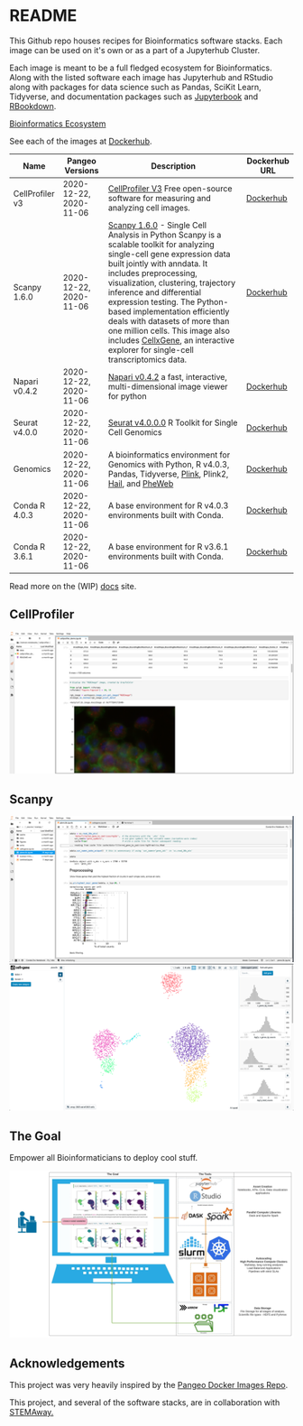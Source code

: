# README

This Github repo houses recipes for Bioinformatics software stacks. Each image can be used on it's own or as a part of a Jupyterhub Cluster.

Each image is meant to be a full fledged ecosystem for Bioinformatics. Along with the listed software each image has Jupyterhub and RStudio along with packages for data science such as Pandas, SciKit Learn, Tidyverse, and documentation packages such as [Jupyterbook](https://jupyterbook.org/) and [RBookdown](https://bookdown.org/). 

[Bioinformatics Ecosystem](./docs/_source/_static/images/BioHub-Ecosystem-IDEs-and-Development-Environment.jpeg)

See each of the images at [Dockerhub](https://hub.docker.com/orgs/dabbleofdevops/repositories).

| Name | Pangeo Versions | Description | Dockerhub URL |
| --- | ----------- | ---------- | --------------- |
| CellProfiler v3 | 2020-12-22, 2020-11-06 | [CellProfiler V3](https://cellprofiler.org/) Free open-source software for measuring and analyzing cell images. | [Dockerhub](https://hub.docker.com/repository/docker/dabbleofdevops/cellprofiler-notebook) |
| Scanpy 1.6.0 | 2020-12-22, 2020-11-06 | [Scanpy 1.6.0](https://scanpy.readthedocs.io/en/stable/) - Single Cell Analysis in Python Scanpy is a scalable toolkit for analyzing single-cell gene expression data built jointly with anndata. It includes preprocessing, visualization, clustering, trajectory inference and differential expression testing. The Python-based implementation efficiently deals with datasets of more than one million cells. This image also includes [CellxGene](https://github.com/chanzuckerberg/cellxgene), an interactive explorer for single-cell transcriptomics data. | [Dockerhub](ihttps://hub.docker.com/repository/docker/dabbleofdevops/scanpy-notebook) |
| Napari v0.4.2 | 2020-12-22, 2020-11-06 | [Napari v0.4.2](https://napari.org/) a fast, interactive, multi-dimensional image viewer for python | [Dockerhub](https://hub.docker.com/repository/docker/dabbleofdevops/napari-notebook) |
| Seurat v4.0.0 | 2020-12-22, 2020-11-06 | [Seurat v4.0.0.0](https://satijalab.org/seurat/) R Toolkit for Single Cell Genomics | [Dockerhub](https://hub.docker.com/repository/docker/dabbleofdevops/seurat-notebook)  |
| Genomics | 2020-12-22, 2020-11-06 | A bioinformatics environment for Genomics with Python, R v4.0.3, Pandas, Tidyverse, [Plink](https://zzz.bwh.harvard.edu/plink/), Plink2, [Hail](https://hail.is/index.html), and [PheWeb](https://github.com/statgen/pheweb)  | [Dockerhub](https://hub.docker.com/repository/docker/dabbleofdevops/genomics-notebook) |
| Conda R 4.0.3 | 2020-12-22, 2020-11-06 | A base environment for R v4.0.3 environments built with Conda. | [Dockerhub](https://hub.docker.com/repository/docker/dabbleofdevops/conda-r-4.0.3-notebook) |
| Conda R 3.6.1 | 2020-12-22, 2020-11-06 | A base environment for R v3.6.1 environments built with Conda. | [Dockerhub](https://hub.docker.com/repository/docker/dabbleofdevops/conda-r-3.6.1-notebook)  |

Read more on the (WIP) [docs](https://jhubdockerdocs.dabbleofdevopsonaws.com/) site.

## CellProfiler 

![CellProfiler Notebook](./docs/_source/_static/images/cellprofiler-notebook-screenshot.png)

## Scanpy

![Scanpy Notebook](./docs/_source/_static/images/scanpy-notebook-screenshot.png)
![CellxGene](./docs/_source/_static/images/cellxgene-scanpy-notebook-screenshot.png)

## The Goal

Empower all Bioinformaticians to deploy cool stuff.

![DEPLOY ALL THE THINGS](./docs/_source/_static/images/BioHub-Ecosystem-Data-Visualization.jpeg)

## Acknowledgements

This project was very heavily inspired by the [Pangeo Docker Images Repo](https://github.com/pangeo-data/pangeo-docker-images).

This project, and several of the software stacks, are in collaboration with [STEMAway.](https://stemaway.com/) 
